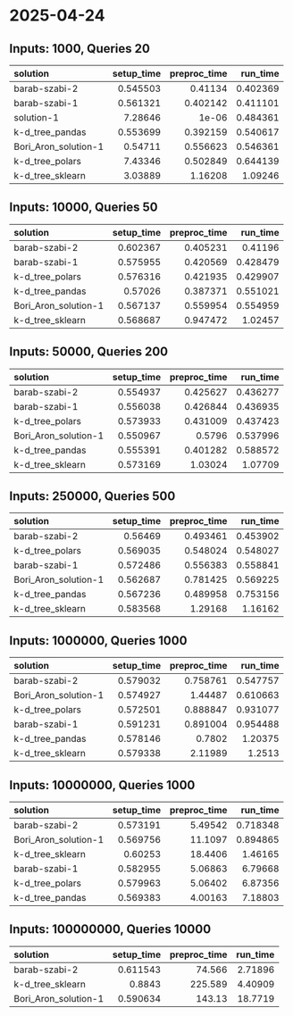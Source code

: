 # 2025-04-24

## Inputs: 1000, Queries 20

| solution             |   setup_time |   preproc_time |   run_time |
|:---------------------|-------------:|---------------:|-----------:|
| barab-szabi-2        |     0.545503 |       0.41134  |   0.402369 |
| barab-szabi-1        |     0.561321 |       0.402142 |   0.411101 |
| solution-1           |     7.28646  |       1e-06    |   0.484361 |
| k-d_tree_pandas      |     0.553699 |       0.392159 |   0.540617 |
| Bori_Aron_solution-1 |     0.54711  |       0.556623 |   0.546361 |
| k-d_tree_polars      |     7.43346  |       0.502849 |   0.644139 |
| k-d_tree_sklearn     |     3.03889  |       1.16208  |   1.09246  |

## Inputs: 10000, Queries 50

| solution             |   setup_time |   preproc_time |   run_time |
|:---------------------|-------------:|---------------:|-----------:|
| barab-szabi-2        |     0.602367 |       0.405231 |   0.41196  |
| barab-szabi-1        |     0.575955 |       0.420569 |   0.428479 |
| k-d_tree_polars      |     0.576316 |       0.421935 |   0.429907 |
| k-d_tree_pandas      |     0.57026  |       0.387371 |   0.551021 |
| Bori_Aron_solution-1 |     0.567137 |       0.559954 |   0.554959 |
| k-d_tree_sklearn     |     0.568687 |       0.947472 |   1.02457  |

## Inputs: 50000, Queries 200

| solution             |   setup_time |   preproc_time |   run_time |
|:---------------------|-------------:|---------------:|-----------:|
| barab-szabi-2        |     0.554937 |       0.425627 |   0.436277 |
| barab-szabi-1        |     0.556038 |       0.426844 |   0.436935 |
| k-d_tree_polars      |     0.573933 |       0.431009 |   0.437423 |
| Bori_Aron_solution-1 |     0.550967 |       0.5796   |   0.537996 |
| k-d_tree_pandas      |     0.555391 |       0.401282 |   0.588572 |
| k-d_tree_sklearn     |     0.573169 |       1.03024  |   1.07709  |

## Inputs: 250000, Queries 500

| solution             |   setup_time |   preproc_time |   run_time |
|:---------------------|-------------:|---------------:|-----------:|
| barab-szabi-2        |     0.56469  |       0.493461 |   0.453902 |
| k-d_tree_polars      |     0.569035 |       0.548024 |   0.548027 |
| barab-szabi-1        |     0.572486 |       0.556383 |   0.558841 |
| Bori_Aron_solution-1 |     0.562687 |       0.781425 |   0.569225 |
| k-d_tree_pandas      |     0.567236 |       0.489958 |   0.753156 |
| k-d_tree_sklearn     |     0.583568 |       1.29168  |   1.16162  |

## Inputs: 1000000, Queries 1000

| solution             |   setup_time |   preproc_time |   run_time |
|:---------------------|-------------:|---------------:|-----------:|
| barab-szabi-2        |     0.579032 |       0.758761 |   0.547757 |
| Bori_Aron_solution-1 |     0.574927 |       1.44487  |   0.610663 |
| k-d_tree_polars      |     0.572501 |       0.888847 |   0.931077 |
| barab-szabi-1        |     0.591231 |       0.891004 |   0.954488 |
| k-d_tree_pandas      |     0.578146 |       0.7802   |   1.20375  |
| k-d_tree_sklearn     |     0.579338 |       2.11989  |   1.2513   |

## Inputs: 10000000, Queries 1000

| solution             |   setup_time |   preproc_time |   run_time |
|:---------------------|-------------:|---------------:|-----------:|
| barab-szabi-2        |     0.573191 |        5.49542 |   0.718348 |
| Bori_Aron_solution-1 |     0.569756 |       11.1097  |   0.894865 |
| k-d_tree_sklearn     |     0.60253  |       18.4406  |   1.46165  |
| barab-szabi-1        |     0.582955 |        5.06863 |   6.79668  |
| k-d_tree_polars      |     0.579963 |        5.06402 |   6.87356  |
| k-d_tree_pandas      |     0.569383 |        4.00163 |   7.18803  |

## Inputs: 100000000, Queries 10000

| solution             |   setup_time |   preproc_time |   run_time |
|:---------------------|-------------:|---------------:|-----------:|
| barab-szabi-2        |     0.611543 |         74.566 |    2.71896 |
| k-d_tree_sklearn     |     0.8843   |        225.589 |    4.40909 |
| Bori_Aron_solution-1 |     0.590634 |        143.13  |   18.7719  |